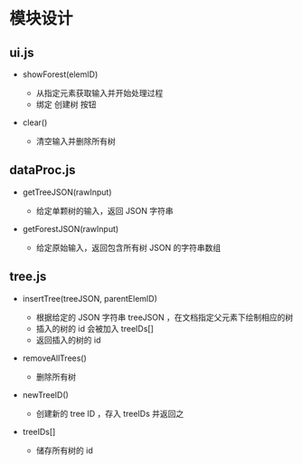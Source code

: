 # 模块设计

## ui.js

- showForest(elemID)
  - 从指定元素获取输入并开始处理过程
  - 绑定 创建树 按钮

- clear()
  - 清空输入并删除所有树

## dataProc.js

- getTreeJSON(rawInput)
  - 给定单颗树的输入，返回 JSON 字符串

- getForestJSON(rawInput)
  - 给定原始输入，返回包含所有树 JSON 的字符串数组

## tree.js

- insertTree(treeJSON, parentElemID)
  - 根据给定的 JSON 字符串 treeJSON ，在文档指定父元素下绘制相应的树
  - 插入的树的 id 会被加入 treeIDs[]
  - 返回插入的树的 id

- removeAllTrees()
  - 删除所有树

- newTreeID()
  - 创建新的 tree ID ，存入 treeIDs 并返回之

- treeIDs[]
  - 储存所有树的 id
